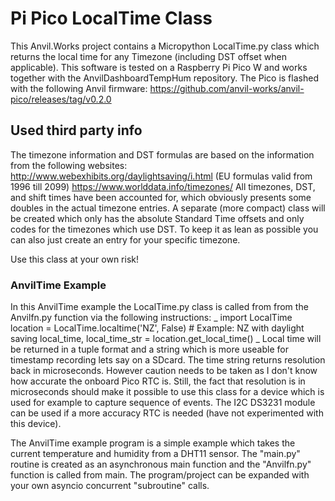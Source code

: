 # Pi Pico LocalTime Class #
This Anvil.Works project contains a Micropython LocalTime.py class which returns the local time for any Timezone (including DST offset when applicable).
This software is tested on a Raspberry Pi Pico W and works together with the AnvilDashboardTempHum repository.
The Pico is flashed with the following Anvil firmware: https://github.com/anvil-works/anvil-pico/releases/tag/v0.2.0

## Used third party info ##
The timezone information and DST formulas are based on the information from the following websites:
http://www.webexhibits.org/daylightsaving/i.html (EU formulas valid from 1996 till 2099)
https://www.worlddata.info/timezones/
All timezones, DST, and shift times have been accounted for, which obviously presents some doubles in the actual timezone entries.
A separate (more compact) class will be created which only has the absolute Standard Time offsets and only codes for the timezones which use DST.
To keep it as lean as possible you can also just create an entry for your specific timezone.

Use this class at your own risk!

### AnvilTime Example ###
In this AnvilTime example the LocalTime.py class is called from from the Anvilfn.py function via the following instructions:
_
import LocalTime
location = LocalTime.localtime('NZ', False)  # Example: NZ with daylight saving
local_time, local_time_str = location.get_local_time()
_
Local time will be returned in a tuple format and a string which is more useable for timestamp recording lets say on a SDcard.
The time string returns resolution back in microseconds. However caution needs to be taken as I don't know how accurate the onboard Pico RTC is.
Still, the fact that resolution is in microseconds should make it possible to use this class for a device which is used for example to capture sequence of events.
The I2C DS3231 module can be used if a more accuracy RTC is needed (have not experimented with this device).

The AnvilTime example program is a simple example which takes the current temperature and humidity from a DHT11 sensor.
The "main.py" routine is created as an asynchronous main function and the "Anvilfn.py" function is called from main.
The program/project can be expanded with your own asyncio concurrent "subroutine" calls.
